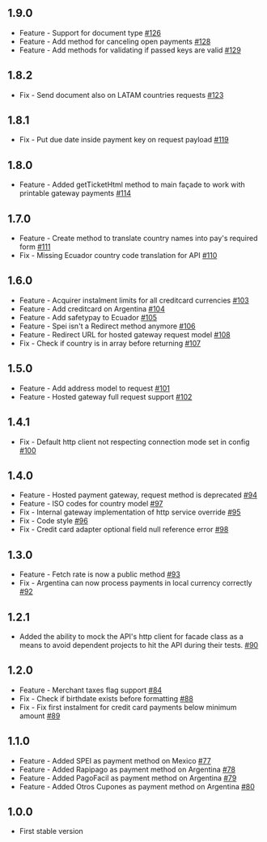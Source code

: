 ## 1.9.0
* Feature - Support for document type [#126](https://github.com/ebanx/benjamin/pull/126)
* Feature - Add method for canceling open payments [#128](https://github.com/ebanx/benjamin/pull/128)
* Feature - Add methods for validating if passed keys are valid [#129](https://github.com/ebanx/benjamin/pull/129)

## 1.8.2
* Fix - Send document also on LATAM countries requests [#123](https://github.com/ebanx/benjamin/pull/123)

## 1.8.1
* Fix - Put due date inside payment key on request payload [#119](https://github.com/ebanx/benjamin/pull/119)

## 1.8.0
* Feature - Added getTicketHtml method to main façade to work with printable gateway payments [#114](https://github.com/ebanx/benjamin/pull/114)

## 1.7.0
* Feature - Create method to translate country names into pay's required form [#111](https://github.com/ebanx/benjamin/pull/111)
* Fix - Missing Ecuador country code translation for API [#110](https://github.com/ebanx/benjamin/pull/110)

## 1.6.0
* Feature - Acquirer instalment limits for all creditcard currencies [#103](https://github.com/ebanx/benjamin/pull/103)
* Feature - Add creditcard on Argentina [#104](https://github.com/ebanx/benjamin/pull/104)
* Feature - Add safetypay to Ecuador [#105](https://github.com/ebanx/benjamin/pull/105)
* Feature - Spei isn't a Redirect method anymore [#106](https://github.com/ebanx/benjamin/pull/106)
* Feature - Redirect URL for hosted gateway request model [#108](https://github.com/ebanx/benjamin/pull/108)
* Fix - Check if country is in array before returning [#107](https://github.com/ebanx/benjamin/pull/107)

## 1.5.0
* Feature - Add address model to request [#101](https://github.com/ebanx/benjamin/pull/101)
* Feature - Hosted gateway full request support [#102](https://github.com/ebanx/benjamin/pull/102)

## 1.4.1
* Fix - Default http client not respecting connection mode set in config [#100](https://github.com/ebanx/benjamin/pull/100)

## 1.4.0
* Feature - Hosted payment gateway, request method is deprecated [#94](https://github.com/ebanx/benjamin/pull/94)
* Feature - ISO codes for country model [#97](https://github.com/ebanx/benjamin/pull/97)
* Fix - Internal gateway implementation of http service override [#95](https://github.com/ebanx/benjamin/pull/95)
* Fix - Code style [#96](https://github.com/ebanx/benjamin/pull/96)
* Fix - Credit card adapter optional field null reference error [#98](https://github.com/ebanx/benjamin/pull/98)

## 1.3.0
* Feature - Fetch rate is now a public method [#93](https://github.com/ebanx/benjamin/pull/93)
* Fix - Argentina can now process payments in local currency correctly [#92](https://github.com/ebanx/benjamin/pull/92)

## 1.2.1
* Added the ability to mock the API's http client for facade class as a means to avoid dependent projects to hit the API during their tests. [#90](https://github.com/ebanx/benjamin/pull/90)

## 1.2.0
* Feature - Merchant taxes flag support [#84](https://github.com/ebanx/benjamin/pull/84)
* Fix - Check if birthdate exists before formatting [#88](https://github.com/ebanx/benjamin/pull/88)
* Fix - Fix first instalment for credit card payments below minimum amount [#89](https://github.com/ebanx/benjamin/pull/89)

## 1.1.0
* Feature - Added SPEI as payment method on Mexico [#77](https://github.com/ebanx/benjamin/pull/77)
* Feature - Added Rapipago as payment method on Argentina [#78](https://github.com/ebanx/benjamin/pull/78)
* Feature - Added PagoFacil as payment method on Argentina [#79](https://github.com/ebanx/benjamin/pull/79)
* Feature - Added Otros Cupones as payment method on Argentina [#80](https://github.com/ebanx/benjamin/pull/80)

## 1.0.0
* First stable version
